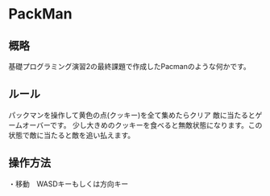 # PackMan
## 概略
基礎プログラミング演習2の最終課題で作成したPacmanのような何かです。

## ルール
パックマンを操作して黄色の点(クッキー)を全て集めたらクリア
敵に当たるとゲームオーバーです。
少し大きめのクッキーを食べると無敵状態になります。この状態で敵に当たると敵を追い払えます。

## 操作方法
・移動　WASDキーもしくは方向キー
